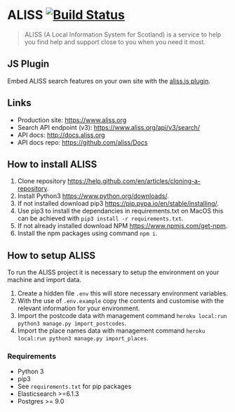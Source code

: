# ALISS [![Build Status](https://travis-ci.org/aliss/ALISS.svg?branch=master)](https://travis-ci.org/aliss/ALISS)

> ALISS (A Local Information System for Scotland) is a service to help you find help and support close to you when you need it most.

## JS Plugin

Embed ALISS search features on your own site with the [aliss.js plugin](https://github.com/aliss/aliss.js).

## Links

- Production site: https://www.aliss.org
- Search API endpoint (v3): https://www.aliss.org/api/v3/search/
- API docs: http://docs.aliss.org
- API docs repo: https://github.com/aliss/Docs

## How to install ALISS
1. Clone repository https://help.github.com/en/articles/cloning-a-repository.
2. Install Python3 https://www.python.org/downloads/.
3. If not installed download pip3 https://pip.pypa.io/en/stable/installing/.
4. Use pip3 to install the dependancies in requirements.txt on MacOS this can be achieved with `pip3 install -r requirements.txt`.
5. If not already installed download NPM https://www.npmjs.com/get-npm.
6. Install the npm packages using command `npm i`.

## How to setup ALISS
To run the ALISS project it is necessary to setup the environment on your machine and import data.
1. Create a hidden file `.env` this will store necessary environment variables.
2. With the use of `.env.example` copy the contents and customise with the relevant information for your environment.
3. Import the postcode data with management command `heroku local:run python3 manage.py import_postcodes`.
4. Import the place names data with management command `heroku local:run python3 manage.py import_places`. 



### Requirements

- Python 3
- pip3
- See `requirements.txt` for pip packages
- Elasticsearch >=6.1.3
- Postgres >= 9.0
